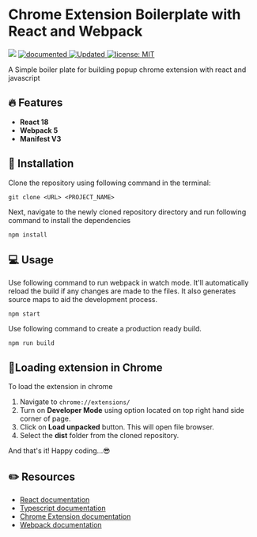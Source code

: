 # Chrome Extension Boilerplate with React and Webpack

<p>
<img src="https://img.shields.io/badge/version-1.0.0-orange.svg?cacheSeconds=2592000" />
  <a href="https://github.com/harshal-limaye/chrome-extension-boilerplate-react-typescript#readme">
    <img alt="documented" src="https://img.shields.io/badge/vocumented-yes-blue.svg" target="_blank" />
  </a>
  <a href="https://github.com/harshal-limaye/chrome-extension-boilerplate-react-typescript/graphs/commit-activity">
    <img alt="Updated" src="https://img.shields.io/badge/updated-yes-green.svg" target="_blank" />
  </a>
  <a href="https://github.com/harshal-limaye/chrome-extension-boilerplate-react-typescript/LICENSE">
    <img alt="license: MIT" src="https://img.shields.io/badge/License-MIT-yellow.svg" target="_blank" />
  </a>
</p>
A Simple boiler plate for building popup chrome extension with react and javascript

## 🔥 Features

- **React 18**
- **Webpack 5**
- **Manifest V3**

## 💾 Installation

Clone the repository using following command in the terminal:

```
git clone <URL> <PROJECT_NAME>
```

Next, navigate to the newly cloned repository directory and run following command to install the dependencies

```
npm install
```

## 💻 Usage

Use following command to run webpack in watch mode. It'll automatically reload the build if any changes are made to the files. It also generates source maps to aid the development process.

```
npm start
```

Use following command to create a production ready build.

```
npm run build
```

## 🔌Loading extension in Chrome

To load the extension in chrome

1. Navigate to `chrome://extensions/`
2. Turn on **Developer Mode** using option located on top right hand side corner of page.
3. Click on **Load unpacked** button. This will open file browser.
4. Select the **dist** folder from the cloned repository.

And that's it! Happy coding...😎

## ✏️ Resources

- [React documentation](https://reactjs.org/docs/getting-started.html)
- [Typescript documentation](https://www.typescriptlang.org/docs/)
- [Chrome Extension documentation](https://developer.chrome.com/docs/extensions/mv3/)
- [Webpack documentation](https://webpack.js.org/concepts/)
